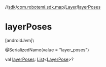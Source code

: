 //[sdk](../../../index.md)/[com.robotemi.sdk.map](../index.md)/[Layer](index.md)/[layerPoses](layer-poses.md)

# layerPoses

[androidJvm]\

@SerializedName(value = &quot;layer_poses&quot;)

val [layerPoses](layer-poses.md): [List](https://kotlinlang.org/api/latest/jvm/stdlib/kotlin.collections/-list/index.html)&lt;[LayerPose](../-layer-pose/index.md)&gt;?
